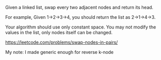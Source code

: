 Given a linked list, swap every two adjacent nodes and return its head.

For example,
Given 1->2->3->4, you should return the list as 2->1->4->3.

Your algorithm should use only constant space. You may not modify the values in the list, only nodes itself can be changed.

https://leetcode.com/problems/swap-nodes-in-pairs/

My note: I made generic enough for reverse k-node
